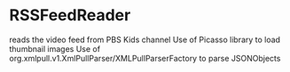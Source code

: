 # RSSFeedReader
reads the video feed from PBS Kids channel
Use of Picasso library to load thumbnail images
Use of org.xmlpull.v1.XmlPullParser/XMLPullParserFactory to parse JSONObjects
